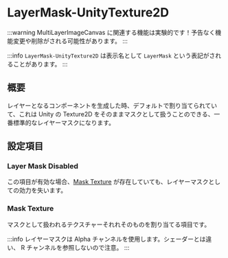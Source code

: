 # LayerMask-UnityTexture2D

:::warning
MultiLayerImageCanvas に関連する機能は実験的です！予告なく機能変更や削除がされる可能性があります。
:::

:::info
`LayerMask-UnityTexture2D` は表示名として `LayerMask` という表記がされることがあります。
:::

## 概要

レイヤーとなるコンポーネントを生成した時、デフォルトで割り当てられていて、これは Unity の Texture2D をそのままマスクとして扱うことのできる、一番標準的なレイヤーマスクになります。

## 設定項目

### Layer Mask Disabled

この項目が有効な場合、[Mask Texture](#mask-texture) が存在していても、レイヤーマスクとしての効力を失います。

### Mask Texture

マスクとして扱われるテクスチャーそれれそのものを割り当てる項目です。

:::info
レイヤーマスクは Alpha チャンネルを使用します。シェーダーとは違い、 R チャンネルを参照しないので注意。
:::
